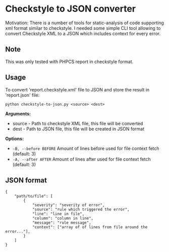 # Checkstyle to JSON converter

Motivation: There is a number of tools for static-analysis of code supporting
xml format similar to checkstyle. I needed some simple CLI tool allowing to
convert Checkstyle XML to a JSON which includes context for every error.

## Note

This was only tested with PHPCS report in checkstyle format.

## Usage

To convert 'report.checkstyle.xml' file to JSON and store the result in 'report.json' file:

`python checkstyle-to-json.py <source> <dest>`

**Arguments:**

- source - Path to checkstyle XML file, this file will be converted
- dest   - Path to JSON file, this file will be created in JSON format

**Options:**

- `-B, --before BEFORE`  Amount of lines before used for file context fetch (default: 3)
- `-A, --after AFTER`    Amount of lines after used for file context fetch (default: 3)

## JSON format

```
{
    "path/to/file": [
        {
            "severity": "severity of error",
            "source": "rule which triggered the error",
            "line": "line in file",
            "column": "column in line",
            "message": "rule message",
            "context": ["array of of lines from file around the error..."],
        }
    ]
}
```
